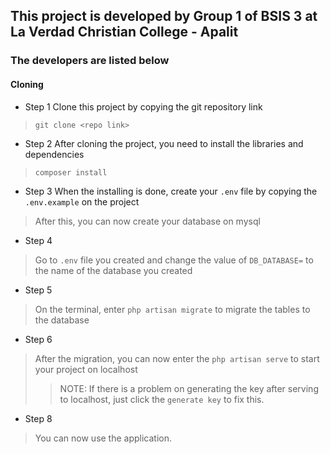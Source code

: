 ## This project is developed by Group 1 of BSIS 3 at La Verdad Christian College - Apalit
### The developers are listed below

#### Cloning
- Step 1 Clone this project by copying the git repository link
> `git clone <repo link>`
- Step 2 After cloning the project, you need to install the libraries and dependencies
> `composer install`
- Step 3 When the installing is done, create your `.env` file by copying the `.env.example` on the project
> After this, you can now create your database on mysql
- Step 4
> Go to `.env` file you created and change the value of `DB_DATABASE=` to the name of the database you created
- Step 5
> On the terminal, enter `php artisan migrate` to migrate the tables to the database
- Step 6
> After the migration, you can now enter the `php artisan serve` to start your project on localhost
>> NOTE: If there is a problem on generating the key after serving to localhost, just click the `generate key` to fix this.
- Step 8
> You can now use the application.
